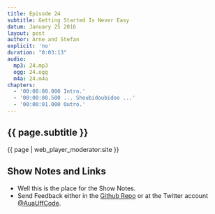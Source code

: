 ```yaml
---
title: Episode 24
subtitle: Getting Started Is Never Easy
datum: January 25 2016
layout: post
author: Arne and Stefan
explicit: 'no'
duration: "0:03:13"
audio:
  mp3: 24.mp3
  ogg: 24.ogg
  m4a: 24.m4a
chapters:
  - '00:00:00.000 Intro.'
  - '00:00:00.500 ... Shoubidoubidoo ...'
  - '00:00:01.000 Outro.'
---
```


## {{ page.subtitle }}

{{ page | web_player_moderator:site }}

## Show Notes and Links

  * Well this is the place for the Show Notes.
  * Send Feedback either in the [Github Repo](https://github.com/haslinger/jekyll-octopod) or at the Twitter account [@AuaUffCode](http://twitter.com/@AuaUffCode).

